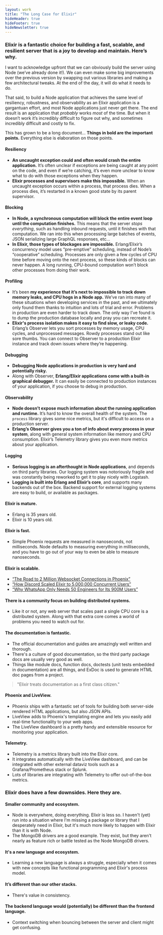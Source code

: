 ```yaml
---
layout: work
title: "The Long Case for Elixir"
hideHeader: true
hideFooter: true
hideNewsletter: true
---
```


<style>
ul {
    margin: 0;
}

blockquote p {
    margin: 0;
}
</style>

### Elixir is a fantastic choice for building a fast, scalable, and resilient server that is a joy to develop and maintain. Here’s why.

I want to acknowledge upfront that we can obviously build the server using Node (we’ve already done it!). We can even make some big improvements over the previous version by swapping out various libraries and making a few architectural tweaks. At the end of the day, it will do what it needs to do.

That said, to build a Node application that achieves the same level of resiliency, robustness, and observability as an Elixir application is a gargantuan effort, and most Node applications just never get there. The end result is an application that _probably_ works _most_ of the time. But when it doesn’t work it’s incredibly difficult to figure out why, and sometimes incredibly difficult and costly to fix.

This has grown to be a long document... __Things in bold are the important points.__ Everything else is elaboration on those points.

#### Resiliency
- __An uncaught exception could and often would crash the entire application.__ It’s often unclear if exceptions are being caught at any point on the code, and even if we’re catching, it’s even more unclear to know what to do with those exceptions when they happen.
- __Elixir processes and supervisors make this impossible.__ When an uncaught exception occurs within a process, that process dies. When a process dies, it’s restarted in a known good state by its parent supervisor.

#### Blocking
- __In Node, a synchronous computation will block the entire event loop until the computation finishes.__ This means that the server _stops everything_, such as handling inbound requests, until it finishes with that computation. We ran into this when processing large batches of events, JSON serializing large GraphQL responses, etc...
- __In Elixir, those types of blockages are impossible.__ Erlang/Elixir’s concurrency model uses “pre-emptive” scheduling, instead of Node’s “cooperative” scheduling. Processes are only given a few cycles of CPU time before moving onto the next process, so these kinds of blocks can never happen. A long running, CPU-bound computation won’t block other processes from doing their work.

#### Profiling
- It’s been __my experience that it’s next to impossible to track down memory leaks, and CPU hogs in a Node app.__ We’ve ran into many of these situations when developing services in the past, and we ultimately only found them thanks to intuition and lots of trial and error. Problems in production are even harder to track down. The only way I’ve found is to dump the production database locally and pray you can recreate it.
- __Elixir's process isolation makes it easy to find slow, or leaky code.__ Erlang’s Observer lets you sort processes by memory usage, CPU cycles, and unprocessed messages. Rowdy processes stand out like sore thumbs. You can connect to Observer to a production Elixir instance and track down issues where they’re happening.

#### Debugging
- __Debugging Node applications in production is very hard and potentially risky.__
- Along with Observer, __Erlang/Elixir applications come with a built-in graphical debugger.__ It can easily be connected to production instances of your application, if you choose to debug in production.

#### Observability
- __Node doesn’t expose much information about the running application and runtime.__ It’s hard to know the overall health of the system. The <code class="language-javascript">process</code> library gives some nice metrics, but it's difficult to access on a production server.
- __Erlang’s Observer gives you a ton of info about every process in your system__, along with general system information like memory and CPU consumption. Elixir’s Telemetry library gives you even more metrics about your application.

#### Logging
- __Serious logging is an afterthought in Node applications__, and depends on third party libraries. Our logging system was notoriously fragile and was constantly being reworked to get it to play nicely with Logstash.
- __Logging is built into Erlang and Elixir’s core__, and supports many backends out of the box. Backend support for external logging systems are easy to build, or available as packages.

#### Elixir is mature.
- Erlang is 35 years old.
- Elixir is 10 years old.

#### Elixir is fast.
- Simple Phoenix requests are measured in nanoseconds, not milliseconds. Node defaults to measuring everything in milliseconds, and you have to go out of your way to even be able to measure nanoseconds.

#### Elixir is scalable.
- [“The Road to 2 Million Websocket Connections in Phoenix”](https://www.phoenixframework.org/blog/the-road-to-2-million-websocket-connections)
- [“How Discord Scaled Elixir to 5,000,000 Concurrent Users”](https://blog.discord.com/scaling-elixir-f9b8e1e7c29b)
- [“Why WhatsApp Only Needs 50 Engineers for Its 900M Users”](https://www.wired.com/2015/09/whatsapp-serves-900-million-users-50-engineers/)
    
#### There is a community focus on building distributed systems.
- Like it or not, any web server that scales past a single CPU core is a distributed system. Along with that extra core comes a world of problems you need to watch out for.

#### The documentation is fantastic.
- The official documentation and guides are amazingly well written and thorough.
- There's a culture of good documentation, so the third party package docs are usually very good as well.
- Things like module docs, function docs, doctests (unit tests embedded in documentation) are all things, and ExDoc is used to generate HTML doc pages from a project.
> "Elixir treats documentation as a first class citizen."

#### Phoenix and LiveView.
- Phoenix ships with a fantastic set of tools for building both server-side rendered HTML applications, but also JSON APIs.
- LiveView adds to Phoenix's templating engine and lets you easily add real-time functionality to your web apps.
- The LiveView dashboard is a pretty handy and extensible resource for monitoring your application.

#### Telemetry.
- Telemetry is a metrics library built into the Elixir core.
- It integrates automatically with the LiveView dashboard, and can be integrated with other external dataviz tools such as a Grafana/Prometheus stack or Splunk.
- Lots of libraries are integrating with Telemetry to offer out-of-the-box metrics.

### Elixir does have a few downsides. Here they are.

#### Smaller community and ecosystem.
- Node is everywhere, doing everything. Elixir is less so. I haven't (yet) run into a situation where I'm missing a package or library that I desperately need in Elixir, but it's much more likely to happen with Elixir than it is with Node.
- The MongoDB drivers are a good example. They exist, but they aren't nearly as feature rich or battle tested as the Node MongoDB drivers.

#### It's a new language and ecosystem.
- Learning a new language is always a struggle, especially when it comes with new concepts like functional programming and Elixir's process model.

#### It’s different than our other stacks.
- There's value in consistency.

#### The backend language would (potentially) be different than the frontend language.
- Context switching when bouncing between the server and client might get confusing.
